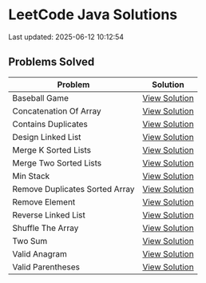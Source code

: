 # LeetCode Java Solutions

Last updated: 2025-06-12 10:12:54

## Problems Solved

| Problem | Solution |
|---------|----------|
| Baseball Game | [View Solution](./baseball_game) |
| Concatenation Of Array | [View Solution](./concatenation_of_array) |
| Contains Duplicates | [View Solution](./contains_duplicates) |
| Design Linked List | [View Solution](./design_linked_list) |
| Merge K Sorted Lists | [View Solution](./merge_k_sorted_lists) |
| Merge Two Sorted Lists | [View Solution](./merge_two_sorted_lists) |
| Min Stack | [View Solution](./min_stack) |
| Remove Duplicates Sorted Array | [View Solution](./remove_duplicates_sorted_array) |
| Remove Element | [View Solution](./remove_element) |
| Reverse Linked List | [View Solution](./reverse_linked_list) |
| Shuffle The Array | [View Solution](./shuffle_the_array) |
| Two Sum | [View Solution](./two_sum) |
| Valid Anagram | [View Solution](./valid_anagram) |
| Valid Parentheses | [View Solution](./valid_parentheses) |
